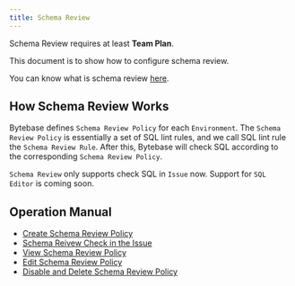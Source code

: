 ```yaml
---
title: Schema Review
---
```

<hint-block type="warning">

Schema Review requires at least **Team Plan**.

</hint-block>

This document is to show how to configure schema review.

<hint-block type="info">

You can know what is schema review [here](/docs/features/schema-review/overview).

</hint-block>

## How Schema Review Works

Bytebase defines `Schema Review Policy` for each `Environment`. The `Schema Review Policy` is essentially a set of SQL lint rules, and we call SQL lint rule the `Schema Review Rule`. After this, Bytebase will check SQL according to the corresponding `Schema Review Policy`.

<hint-block type="warning">

`Schema Review` only supports check SQL in `Issue` now. Support for `SQL Editor` is coming soon.

</hint-block>

## Operation Manual

- [Create Schema Review Policy](/docs/use-bytebase/schema-review/create-schema-review-policy)
- [Schema Reivew Check in the Issue](/docs/use-bytebase/schema-review/schema-review-check-in-the-issue)
- [View Schema Review Policy](/docs/use-bytebase/schema-review/view-schema-review-policy)
- [Edit Schema Review Policy](/docs/use-bytebase/schema-review/edit-schema-review-policy)
- [Disable and Delete Schema Review Policy](/docs/use-bytebase/schema-review/disable-delete-policy)